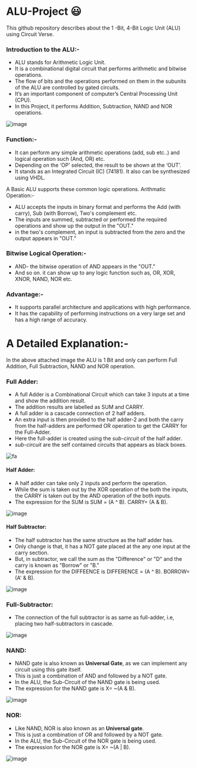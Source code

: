 # ALU-Project 😃
This github repository describes about the 1 -Bit, 4-Bit Logic Unit (ALU) using Circuit Verse.

### Introduction to the ALU:-  
  *	ALU stands for Arithmetic Logic Unit. <br />
  *	It is a combinational digital circuit that performs arithmetic and bitwise operations.<br />
  * The flow of bits and the operations performed on them in the subunits of the ALU are controlled by gated circuits.
  *	It’s an important component of computer’s Central Processing Unit (CPU).<br />
  *	In this Project, it performs Addition, Subtraction, NAND and NOR operations.<br />

![image](https://user-images.githubusercontent.com/102464427/231547016-a3ff2f8f-b0c8-47b5-81bc-fa3591a7c141.png)

### Function:-  
*	It can perform any simple arithmetic operations (add, sub etc..) and logical operation such (And, OR) etc.  
*	Depending on the ‘OP’  selected, the result to be shown at the ‘OUT’.  
*	It stands as an Integrated Circuit (IC) (74181). It also can be synthesized using VHDL.  

A Basic ALU supports these common logic operations.
 Arithmatic Operation:-
* ALU accepts the inputs in binary format and performs the Add (with carry), Sub (with Borrow), Two's complement etc.
* The inputs are summed, subtracted or performed the required operations and show up the output in the "OUT."
* in the two's complement, an input is subtracted from the zero and the output appears in "OUT."

 ### Bitwise Logical Operation:-
*  AND- the bitwise operation of AND appears in the "OUT."
*  And so on. it can show up to any logic function such as, OR, XOR, XNOR, NAND, NOR etc.

### Advantage:-
* It supports parallel architecture and applications with high performance.
* It has the capability of performing instructions on a very large set and has a high range of accuracy.

# A Detailed Explanation:-
In the above attached image the ALU is 1 Bit and only can perform Full Addition, Full Subtraction, NAND and NOR operation.

 ### Full Adder:
* A full Adder is a Combinational Circuit which can take 3 inputs at a time and show the addition result.
* The addition results are labelled as SUM and CARRY.
* A full adder is a cascade connection of 2 half adders.
* An extra input is then provided to the half adder-2 and both the carry from the half-adders are performed OR operation to get the CARRY for the Full-Adder.
* Here the full-adder is created using the _sub-circuit_ of the half adder.
* _sub-circuit_ are the self contained circuits that appears as black boxes.

![fa](https://user-images.githubusercontent.com/102464427/231560776-4d453780-b34a-47c4-861a-e1c2d6b4f517.png)


#### Half Adder:
*  A half adder can take only 2 inputs and perform the operation.
*  While the sum is taken out by the XOR operation of the both the inputs, the CARRY is taken out by the AND operation of the both inputs.
*  The expression for the SUM is SUM = (A ^ B). CARRY= (A & B).

![image](https://user-images.githubusercontent.com/102464427/231559859-6df5b162-3397-4f90-9d00-7555c4cd8303.png)

#### Half Subtractor:
* The half subtractor has the same structure as the half adder has.
* Only change is that, it has a NOT gate placed at the any one input at the carry section.
* But, in subtractor, we call the sum as the "Difference" or "D" and the carry is known as "Borrow" or "B."
* The expression for the DIFFEENCE is DIFFERENCE = (A ^ B). BORROW= (A' & B).

![image](https://user-images.githubusercontent.com/102464427/231561717-2db1abf0-f6f2-4ead-832d-05ee3e053a32.png)

### Full-Subtractor:
* The connection of the full subtractor is as same as full-adder, i.e, placing two half-subtractors in cascade.

![image](https://user-images.githubusercontent.com/102464427/231562467-6c9f90e4-cb0b-4595-8f00-e82e197e6656.png)

### NAND:
* NAND gate is also known as **Universal Gate**, as we can implement any circuit using this gate itself.
* This is just a combination of AND and followed by a NOT gate.
* In the ALU, the Sub-Circuit of the NAND gate is being used.
* The expression for the NAND gate is X= ~(A & B).

![image](https://user-images.githubusercontent.com/102464427/231564061-9a38486b-f116-458b-91a2-ee99d725e05b.png)

### NOR:
* Like NAND, NOR is also known as an **Universal gate**.
* This is just a combination of OR and followed by a NOT gate.
* In the ALU, the Sub-Circuit of the NOR gate is being used.
* The expression for the NOR gate is X= ~(A | B).

![image](https://user-images.githubusercontent.com/102464427/231564711-ff4864a6-80c0-4a30-9a6c-5c4fba0f02e5.png)



 






